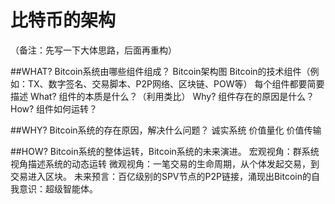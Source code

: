 # 比特币的架构

（备注：先写一下大体思路，后面再重构）


##WHAT? Bitcoin系统由哪些组件组成？
   Bitcoin架构图
   Bitcoin的技术组件（例如：TX、数字签名、交易脚本、P2P网络、区块链、POW等）
      每个组件都要简要描述
      What? 组件的本质是什么？（利用类比）
      Why? 组件存在的原因是什么？
      How? 组件如何运转？


##WHY? Bitcoin系统的存在原因，解决什么问题？
   诚实系统
   价值量化
   价值传输

##HOW? Bitcoin系统的整体运转，Bitcoin系统的未来演进。
   宏观视角：群系统视角描述系统的动态运转
   微观视角：一笔交易的生命周期，从个体发起交易，到交易进入区块。
   未来预言：百亿级别的SPV节点的P2P链接，涌现出Bitcoin的自我意识：超级智能体。
   



